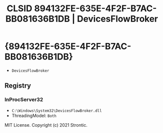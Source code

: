 ﻿---
title: "CLSID 894132FE-635E-4F2F-B7AC-BB081636B1DB | DevicesFlowBroker"
excerpt: What is COM-Object CLSID 894132FE-635E-4F2F-B7AC-BB081636B1DB?
---

# {894132FE-635E-4F2F-B7AC-BB081636B1DB}

* `DevicesFlowBroker`

## Registry


### InProcServer32

* `C:\Windows\System32\DevicesFlowBroker.dll`
* ThreadingModel: `Both`

MIT License. Copyright (c) 2021 Strontic.


